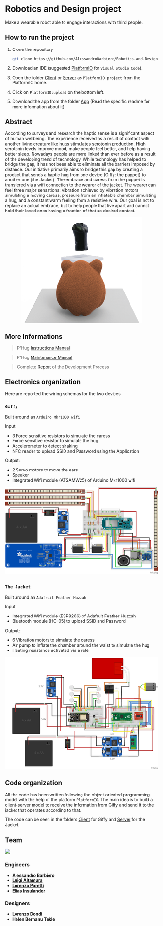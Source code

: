 # Robotics and Design project
Make a wearable robot able to engage interactions with third people.

## How to run the project
1. Clone the repository
    ```bash
    git clone https://github.com/AlessandroBarbiero/Robotics-and-Design-project.git
    ```

2. Download an IDE (suggested [PlatformIO](https://platformio.org/) for `Visual Studio Code`).

3. Open the folder [Client](/Client/) or [Server](/Server/Server%20Huzzah/) as `PlatformIO project` from the PlatformIO home.

4. Click on `PlatformIO:upload` on the bottom left.

5. Download the app from the folder [App](/App/) (Read the specific readme for more information about it)

## Abstract
According to surveys and research the haptic sense is a significant aspect of human wellbeing. The experience received as a result of contact with another living creature like hugs stimulates serotonin production. High serotonin levels improve mood, make people feel better, and help having better sleep. Nowadays people are more linked than ever before as a result of the developing trend of technology. While technology has helped to bridge the gap, it has not been able to eliminate all the barriers imposed by distance. Our initiative primarily aims to bridge this gap by creating a product that sends a haptic hug from one device (Giffy: the puppet) to another one (the Jacket). The embrace and caress from the puppet is transfered via a wifi connection to the wearer of the jacket. The wearer can feel three major sensations: vibration achieved by vibration motors simulating a moving caress, pressure from an inflatable chamber simulating a hug, and a constant warm feeling from a resistive wire. Our goal is not to replace an actual embrace, but to help people that live apart and cannot hold their loved ones having a fraction of that so desired contact.

<div align="center"> <img src="Documentation/P'hug.png" width="400" /> </div>

## More Informations

> P'Hug [Instructions Manual](/Documentation/P'Hug%20Instructions.pdf)

> P'Hug [Maintenance Manual](/Documentation/P'Hug%20Maintenance.pdf)

> Complete [Report](/Documentation/Report%20P'Hug.pdf) of the Development Process

## Electronics organization
Here are reported the wiring schemas for the two devices
### `Giffy`
Built around an `Arduino Mkr1000 wifi`

Input:
- 3 Force sensitive resistors to simulate the caress
- Force sensitive resistor to simulate the hug
- Accelerometer to detect shaking
- NFC reader to upload SSID and Password using the Application

Output:
- 2 Servo motors to move the ears
- Speaker
- Integrated Wifi module (ATSAMW25) of Arduino Mkr1000 wifi

<img src="Documentation/Wiring/Client_wiring.png" />

##

### `The Jacket`
Built around an `Adafruit Feather Huzzah`

Input:
- Integrated Wifi module (ESP8266) of Adafruit Feather Huzzah 
- Bluetooth module (HC-05) to upload SSID and Password

Output:
- 6 Vibration motors to simulate the caress
- Air pump to inflate the chamber around the waist to simulate the hug
- Heating resistance activated via a relè

<img src="Documentation/Wiring/Server_wiring.png" />

## Code organization
All the code has been written following the object oriented programming model with the help of the platform `PlatformIO`.
The main idea is to build a client-server model to receive the information from Giffy and send it to the jacket that operates according to that.

The code can be seen in the folders [Client](/Client/) for Giffy and [Server](/Server/) for the Jacket.

## Team

 <img src="Documentation/Team Picture.jpg" width="600" /> 

### Engineers

* [__Alessandro Barbiero__](https://github.com/AlessandroBarbiero)
* [__Luigi Altamura__](https://github.com/LuigiAltamura)
* [__Lorenzo Poretti__](https://github.com/lap98)
* [__Elias Insulander__](https://github.com/eliasinsulander)

### Designers

* __Lorenzo Dondi__
* __Helen Berhanu Tekle__

